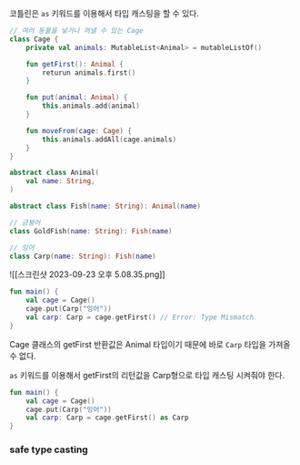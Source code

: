 코틀린은 `as` 키워드를 이용해서 타입 캐스팅을 할 수 있다.

```kotlin
// 여러 동물을 넣거나 꺼낼 수 있는 Cage
class Cage {
	private val animals: MutableList<Animal> = mutableListOf()

	fun getFirst(): Animal {
		returun animals.first()
	}

	fun put(animal: Animal) {
		this.animals.add(animal)
	}

	fun moveFrom(cage: Cage) {
		this.animals.addAll(cage.animals)
	}
}
```

```kotlin
abstract class Animal(
	val name: String,
)

abstract class Fish(name: String): Animal(name)

// 금붕어
class GoldFish(name: String): Fish(name)

// 잉어
class Carp(name: String): Fish(name)
```

![[스크린샷 2023-09-23 오후 5.08.35.png]]

```kotlin
fun main() {
	val cage = Cage()
	cage.put(Carp("잉어"))
	val carp: Carp = cage.getFirst() // Error: Type Mismatch
}
```
Cage 클래스의 getFirst 반환값은 Animal 타입이기 때문에 바로 `Carp` 타입을 가져올 수 없다.

`as` 키워드를 이용해서 getFirst의 리턴값을 Carp형으로 타입 캐스팅 시켜줘야 한다.
```kotlin
fun main() {
	val cage = Cage()
	cage.put(Carp("잉어"))
	val carp: Carp = cage.getFirst() as Carp
}
```
### safe type casting
